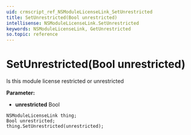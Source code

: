 ```yaml
---
uid: crmscript_ref_NSModuleLicenseLink_SetUnrestricted
title: SetUnrestricted(Bool unrestricted)
intellisense: NSModuleLicenseLink.SetUnrestricted
keywords: NSModuleLicenseLink, GetUnrestricted
so.topic: reference
---
```


# SetUnrestricted(Bool unrestricted)

Is this module license restricted or unrestricted

**Parameter:** 
 - **unrestricted** Bool

```crmscript
NSModuleLicenseLink thing;
Bool unrestricted;
thing.SetUnrestricted(unrestricted);
```

